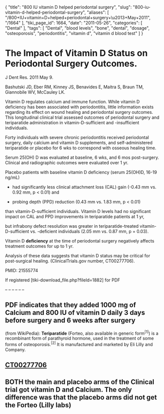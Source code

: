 {
    "title": "800 IU vitamin D helped periodontal surgery",
    "slug": "800-iu-vitamin-d-helped-periodontal-surgery",
    "aliases": [
        "/800+IU+vitamin+D+helped+periodontal+surgery+\u2013+May+2011",
        "/1664"
    ],
    "tiki_page_id": 1664,
    "date": "2011-05-26",
    "categories": [
        "Dental"
    ],
    "tags": [
        "Dental",
        "blood levels",
        "bone",
        "dental",
        "dosage",
        "osteoporosis",
        "periodontitis",
        "vitamin d",
        "vitamin d blood test"
    ]
}


# The Impact of Vitamin D Status on Periodontal Surgery Outcomes.

J Dent Res. 2011 May 9. 

Bashutski JD, Eber RM, Kinney JS, Benavides E, Maitra S, Braun TM, Giannobile WV, McCauley LK.

Vitamin D regulates calcium and immune function. While vitamin D deficiency has been associated with periodontitis, little information exists regarding its effect on wound healing and periodontal surgery outcomes. This longitudinal clinical trial assessed outcomes of periodontal surgery and teriparatide administration in vitamin-D-sufficient and -insufficient individuals. 

Forty individuals with severe chronic periodontitis received periodontal surgery, daily calcium and vitamin D supplements, and self-administered teriparatide or placebo for 6 wks to correspond with osseous healing time. 

Serum 25(OH) D was evaluated at baseline, 6 wks, and 6 mos post-surgery. Clinical and radiographic outcomes were evaluated over 1 yr. 

Placebo patients with baseline vitamin D deficiency (serum 25(OH)D, 16-19 ng/mL)

* had significantly less clinical attachment loss (CAL) gain (-0.43 mm vs. 0.92 mm, p < 0.01) and 

* probing depth (PPD) reduction (0.43 mm vs. 1.83 mm, p < 0.01) 

than vitamin-D-sufficient individuals. Vitamin D levels had no significant impact on CAL and PPD improvements in teriparatide patients at 1 yr, 

but infrabony defect resolution was greater in teriparatide-treated vitamin-D-sufficient vs. -deficient individuals (2.05 mm vs. 0.87 mm, p = 0.03). 

Vitamin D  **deficiency**  at the time of periodontal surgery negatively affects treatment outcomes for up to 1 yr. 

Analysis of these data suggests that vitamin D status may be critical for post-surgical healing. (ClinicalTrials.gov number, CT00277706).

PMID:     21555774

If registered <span>[tiki-download_file.php?fileId=1882]</span> for PDF

– – – – – – 

## PDF indicates that they added 1000 mg of Calcium and 800 IU of vitamin D daily 3 days before surgery and 6 weeks after surgery

(from WikiPedia):  **Teriparatide**  (Forteo, also available in generic form<sup>[1]</sup>) is a recombinant form of parathyroid hormone, used in the treatment of some forms of osteoporosis.<sup>[2]</sup> It is manufactured and marketed by Eli Lilly and Company.

## [CT00277706](http://clinicaltrials.gov/ct2/show/NCT00277706?term=00277706&rank=1%20)

## BOTH the main and placebo arms of the Clinical trial got vitamin D and Calcium.  The only difference was that the placebo arms did not get the Forteo (Lilly labs)

<!-- ~tc~ (alias(800 IU vitamin D helped peridontal surgery – May 2011)) ~/tc~ -->